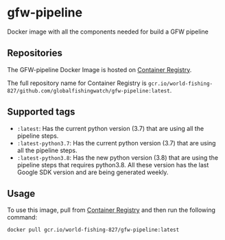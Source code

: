 # gfw-pipeline

Docker image with all the components needed for build a GFW pipeline

## Repositories
The GFW-pipeline Docker Image is hosted on [Container Registry](https://gcr.io/world-fishing-827/gfw-pipeline).

The full repository name for Container Registry is `gcr.io/world-fishing-827/github.com/globalfishingwatch/gfw-pipeline:latest`.

## Supported tags

* `:latest`: Has the current python version (3.7) that are using all the pipeline steps.
* `:latest-python3.7`: Has the current python version (3.7) that are using all the pipeline steps.
* `:latest-python3.8`: Has the new python version (3.8) that are using the pipeline steps that requires python3.8.
All these version has the last Google SDK version and are being generated weekly.

## Usage

To use this image, pull from [Container Registry](https://gcr.io/google.com/cloudsdktool/cloud-sdk) and then run the following command:

```
docker pull gcr.io/world-fishing-827/gfw-pipeline:latest
```
